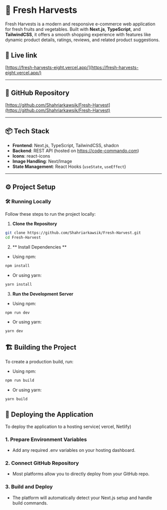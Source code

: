 # 🥬 Fresh Harvests

Fresh Harvests is a modern and responsive e-commerce web application for fresh fruits and vegetables. Built with **Next.js**, **TypeScript**, and **TailwindCSS**, it offers a smooth shopping experience with features like dynamic product details, ratings, reviews, and related product suggestions.

## 📂 Live link

[https://fresh-harvests-eight.vercel.app/](https://fresh-harvests-eight.vercel.app/)

---

## 📂 GitHub Repository

[https://github.com/Shahriarkawsik/Fresh-Harvest](https://github.com/Shahriarkawsik/Fresh-Harvest)

---

## 📦 Tech Stack

- **Frontend**: Next.js, TypeScript, TailwindCSS, shadcn
- **Backend**: REST API (hosted on https://code-commando.com)
- **Icons**: react-icons
- **Image Handling**: Next/Image
- **State Management**: React Hooks (`useState`, `useEffect`)

---

## ⚙️ Project Setup

### 🛠️ Running Locally

Follow these steps to run the project locally:

1. **Clone the Repository**

```bash
git clone https://github.com/Shahriarkawsik/Fresh-Harvest.git
cd Fresh-Harvest
```

2. ** Install Dependencies **

- Using npm:

```bash
npm install

```

- Or using yarn:

```bash
yarn install

```

3. **Run the Development Server**

- Using npm:

```bash
npm run dev

```

- Or using yarn:

```bash
yarn dev

```

## 🏗️ Building the Project

To create a production build, run:

- Using npm:

```bash
npm run build
```

- Or using yarn:

```bash
yarn build
```

## 🚀 Deploying the Application

To deploy the application to a hosting service( vercel, Netlify)

### 1. Prepare Environment Variables

- Add any required .env variables on your hosting dashboard.

### 2. Connect GitHub Repository

- Most platforms allow you to directly deploy from your GitHub repo.

### 3. Build and Deploy

- The platform will automatically detect your Next.js setup and handle build commands.
